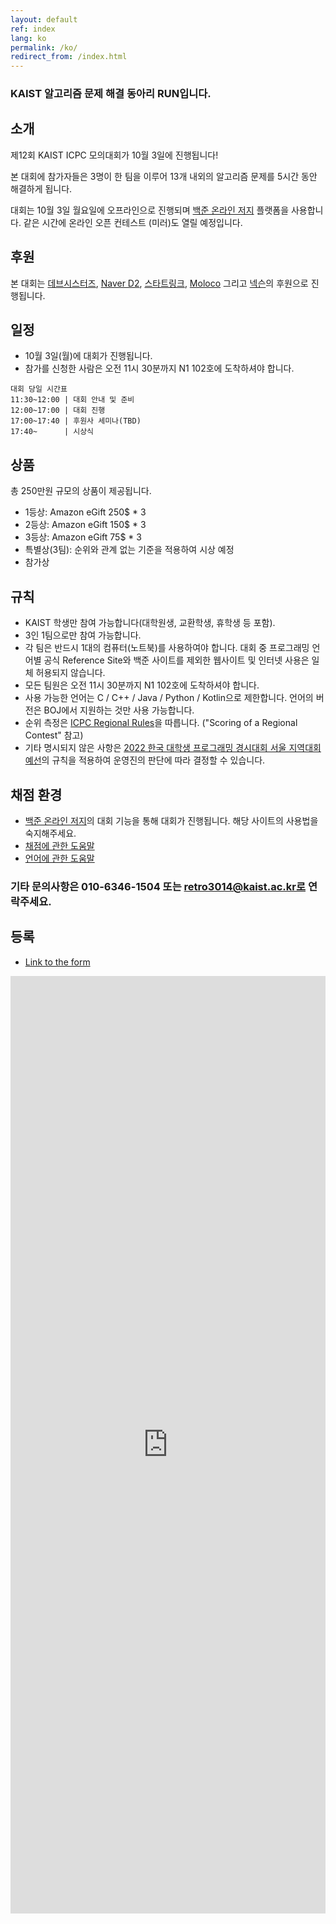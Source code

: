 ```yaml
---
layout: default
ref: index
lang: ko
permalink: /ko/
redirect_from: /index.html
---
```


### KAIST 알고리즘 문제 해결 동아리 RUN입니다.

## 소개

제12회 KAIST ICPC 모의대회가 10월 3일에 진행됩니다!

본 대회에 참가자들은 3명이 한 팀을 이루어 13개 내외의 알고리즘 문제를 5시간 동안 해결하게 됩니다.

대회는 10월 3일 월요일에 오프라인으로 진행되며 [백준 온라인 저지](https://acmicpc.net) 플랫폼을 사용합니다. 같은 시간에 온라인 오픈 컨테스트 (미러)도 열릴 예정입니다.

## 후원

본 대회는 [데브시스터즈](https://www.devsisters.com/), [Naver D2](
https://d2.naver.com), [스타트링크](http://startlink.io), [Moloco](https://www.moloco.com/) 그리고 [넥슨](https://www.nexon.com/)의 후원으로 진행됩니다.

## 일정

- 10월 3일(월)에 대회가 진행됩니다.
- 참가를 신청한 사람은 오전 11시 30분까지 N1 102호에 도착하셔야 합니다.

```
대회 당일 시간표
11:30~12:00 | 대회 안내 및 준비
12:00~17:00 | 대회 진행
17:00~17:40 | 후원사 세미나(TBD)
17:40~      | 시상식
```
## 상품

총 250만원 규모의 상품이 제공됩니다.

- 1등상: Amazon eGift 250$ * 3
- 2등상: Amazon eGift 150$ * 3
- 3등상: Amazon eGift 75$ * 3
- 특별상(3팀): 순위와 관계 없는 기준을 적용하여 시상 예정
- 참가상

## 규칙

- KAIST 학생만 참여 가능합니다(대학원생, 교환학생, 휴학생 등 포함).
- 3인 1팀으로만 참여 가능합니다.
- 각 팀은 반드시 1대의 컴퓨터(노트북)를 사용하여야 합니다. 대회 중 프로그래밍 언어별 공식 Reference Site와 백준 사이트를 제외한 웹사이트 및 인터넷 사용은 일체 허용되지 않습니다.
- 모든 팀원은 오전 11시 30분까지 N1 102호에 도착하셔야 합니다.
- 사용 가능한 언어는 C / C++ / Java / Python / Kotlin으로 제한합니다. 언어의 버전은 BOJ에서 지원하는 것만 사용 가능합니다.
- 순위 측정은 [ICPC Regional Rules](https://icpc.baylor.edu/regionals/rules)을 따릅니다. ("Scoring of a Regional Contest" 참고)
- 기타 명시되지 않은 사항은 [2022 한국 대학생 프로그래밍 경시대회 서울 지역대회 예선](http://icpckorea.org/)의 규칙을 적용하여 운영진의 판단에 따라 결정할 수 있습니다.

## 채점 환경

- [백준 온라인 저지](https://www.acmicpc.net/)의 대회 기능을 통해 대회가 진행됩니다. 해당 사이트의 사용법을 숙지해주세요.
- [채점에 관한 도움말](https://www.acmicpc.net/help/judge)
- [언어에 관한 도움말](https://www.acmicpc.net/help/language)

### 기타 문의사항은 010-6346-1504 또는 retro3014@kaist.ac.kr로 연락주세요.

## 등록

- [Link to the form](https://docs.google.com/forms/d/e/1FAIpQLSdVzykTadgRTYlpbzvRWHOvy18DA6lY8Zrpss3fCwzVGcUFWg/viewform?usp=sf_link)
<iframe src="https://docs.google.com/forms/d/e/1FAIpQLSdVzykTadgRTYlpbzvRWHOvy18DA6lY8Zrpss3fCwzVGcUFWg/viewform?usp=sf_link" frameborder="0" width="100%" height="1500px"></iframe>
